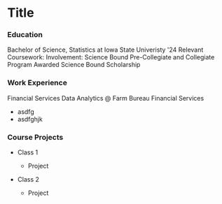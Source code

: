 # Title

### Education
Bachelor of Science, Statistics at Iowa State Univeristy '24
Relevant Coursework:
Involvement: Science Bound Pre-Collegiate and Collegiate Program
              Awarded Science Bound Scholarship

### Work Experience
Financial Services Data Analytics @ Farm Bureau Financial Services 
- asdfg
- asdfghjk

### Course Projects
- Class 1
  - Project
 
- Class 2
  - Project
